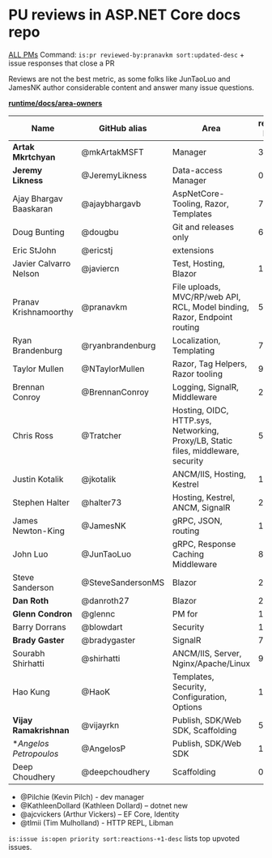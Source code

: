 #  PU reviews in ASP.NET Core docs repo

[ALL PMs](https://teams.microsoft.com/l/channel/19%3A21620dee0f794cbd808207242678ac45%40thread.skype/tab%3A%3A1c2596c2-3129-48ec-9712-1e5458cfc31a?groupId=fdff90ed-0b3b-4caa-a30a-efb4dd47665f&tenantId=72f988bf-86f1-41af-91ab-2d7cd011db47)
Command: `is:pr reviewed-by:pranavkm sort:updated-desc` + issue responses that close a PR

Reviews are not the best metric, as some folks like JunTaoLuo and JamesNK author considerable content and answer many issue questions.

[**runtime/docs/area-owners**](https://github.com/dotnet/runtime/blob/master/docs/area-owners.md)

| Name | GitHub alias | Area | reviewed-by:them |
| ---- | -------------| ---- | -------------- |
| **Artak Mkrtchyan** | @mkArtakMSFT | Manager | 3 |
| **Jeremy Likness** | @JeremyLikness | Data-access Manager | 0 |
| Ajay Bhargav Baaskaran | @ajaybhargavb | AspNetCore-Tooling, Razor, Templates | 7 |
| Doug Bunting | @dougbu | Git and releases only |	6 |
| Eric StJohn | @ericstj | extensions |	 |
| Javier Calvarro Nelson |	@javiercn | Test, Hosting, Blazor |	10 |
| Pranav Krishnamoorthy | @pranavkm	| File uploads, MVC/RP/web API, RCL, Model binding, Razor, Endpoint routing |	51 |
| Ryan Brandenburg | @ryanbrandenburg |	Localization, Templating | 7 |
| Taylor Mullen	| @NTaylorMullen | Razor, Tag Helpers, Razor tooling | 9 |
| Brennan Conroy | @BrennanConroy | Logging, SignalR, Middleware |	26 |
| Chris Ross | @Tratcher | Hosting, OIDC, HTTP.sys, Networking, Proxy/LB, Static files, middleware, security | 53 |
| Justin Kotalik | @jkotalik | ANCM/IIS, Hosting, Kestrel | 13 |
| Stephen Halter | @halter73 | Hosting, Kestrel, ANCM, SignalR | 23 |
| James Newton-King | @JamesNK | gRPC, JSON, routing | 19 |
| John Luo | @JunTaoLuo | gRPC, Response Caching Middleware | 8 |
| Steve Sanderson | @SteveSandersonMS  | Blazor | 2 |
| **Dan Roth** | @danroth27 | Blazor | 26 |
| **Glenn Condron** | @glennc | PM for  | 1 |
| Barry Dorrans | @blowdart | Security | 18 |
| **Brady Gaster** | @bradygaster | SignalR | 7 |
| Sourabh Shirhatti | @shirhatti | ANCM/IIS, Server, Nginx/Apache/Linux | 9 |
| Hao Kung | @HaoK  | Templates, Security, Configuration, Options | 19 |
| **Vijay Ramakrishnan**| @vijayrkn | Publish, SDK/Web SDK, Scaffolding | 5 |
| **Angelos Petropoulos*| @AngelosP | Publish, SDK/Web SDK | 1 |
| Deep Choudhery | @deepchoudhery | Scaffolding | 0 |

* @Pilchie (Kevin Pilch) - dev manager
* @KathleenDollard (Kathleen Dollard) – dotnet new
* @ajcvickers (Arthur Vickers) – EF Core, Identity
* @tlmii (Tim Mulholland) - HTTP REPL, Libman
  
`is:issue is:open priority sort:reactions-+1-desc` lists top upvoted issues.
